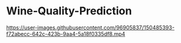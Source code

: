 # Wine-Quality-Prediction

 


https://user-images.githubusercontent.com/96905837/150485393-f72abecc-642c-423b-9aa4-5a18f0335df8.mp4

